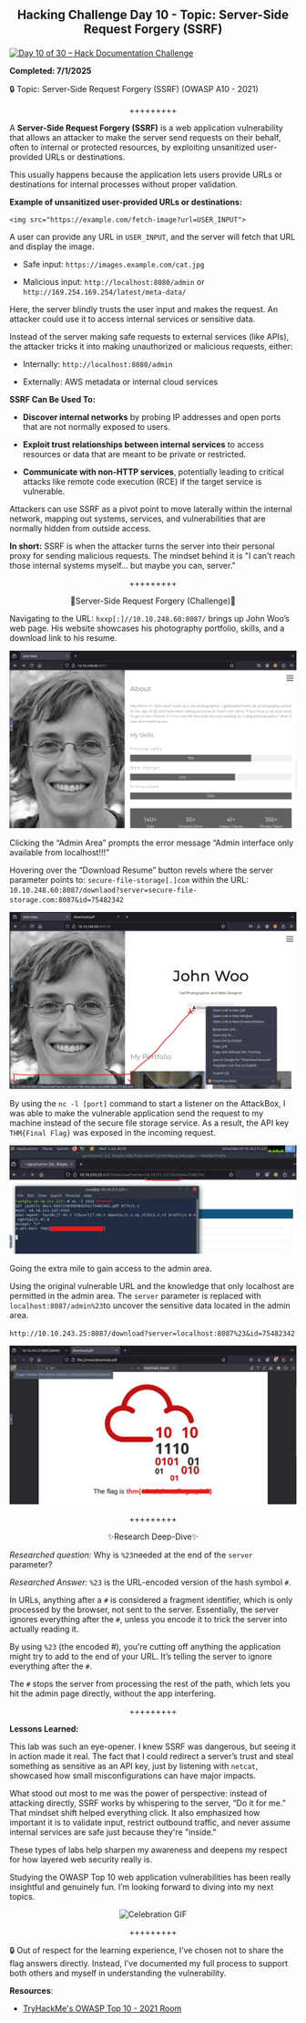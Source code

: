 **<p align="center">Hacking Challenge Day 10 - Topic: Server-Side Request Forgery (SSRF)</p>**
---

[![Day 10 of 30 – Hack Documentation Challenge](https://img.shields.io/badge/Day%2010%20of%2030-Hack%20Documentation%20Challenge-crimson?style=for-the-badge&logo=tryhackme)](https://tryhackme.com)

**Completed: 7/1/2025**

🔒 Topic: Server-Side Request Forgery (SSRF) (OWASP A10 - 2021)

<p align="center">+++++++++</p>

A **Server-Side Request Forgery (SSRF)** is a web application vulnerability that allows an attacker to make the server send requests on their behalf, often to internal or protected resources, by exploiting unsanitized user-provided URLs or destinations.

This usually happens because the application lets users provide URLs or destinations for internal processes without proper validation.

**Example of unsanitized user-provided URLs or destinations:**

```
<img src="https://example.com/fetch-image?url=USER_INPUT">
```
A user can provide any URL in `USER_INPUT`, and the server will fetch that URL and display the image.

- Safe input: `https://images.example.com/cat.jpg`

- Malicious input: `http://localhost:8080/admin` or `http://169.254.169.254/latest/meta-data/`

Here, the server blindly trusts the user input and makes the request. An attacker could use it to access internal services or sensitive data.

Instead of the server making safe requests to external services (like APIs), the attacker tricks it into making unauthorized or malicious requests, either:

- Internally: `http://localhost:8080/admin`

- Externally: AWS metadata or internal cloud services
  
**SSRF Can Be Used To:**

- **Discover internal networks** by probing IP addresses and open ports that are not normally exposed to users.

- **Exploit trust relationships between internal services** to access resources or data that are meant to be private or restricted.

- **Communicate with non-HTTP services**, potentially leading to critical attacks like remote code execution (RCE) if the target service is vulnerable.
  
Attackers can use SSRF as a pivot point to move laterally within the internal network, mapping out systems, services, and vulnerabilities that are normally hidden from outside access.

**In short:**
SSRF is when the attacker turns the server into their personal proxy for sending malicious requests. The mindset behind it is "I can’t reach those internal systems myself... but maybe you can, server."

<p align="center">+++++++++</p>

<p align="center">🎲Server-Side Request Forgery (Challenge)🎲</p>

Navigating to the URL: `hxxp[:]//10.10.248.60:8087/` brings up John Woo’s web page. His website showcases his photography portfolio, skills, and a download link to his resume.

![Alt text](https://github.com/chaiexe/TryHackMe-Write-ups/blob/main/Red-Team/OWASP-Top-10-2021/10-Server-Side-Request-Forgery/Images/Screenshot%201.png)

Clicking the “Admin Area” prompts the error message “Admin interface only available from localhost!!!”

Hovering over the “Download Resume” button revels where the server parameter points to:
`secure-file-storage[.]com` within the URL:
`10.10.248.60:8087/downlaod?server=secure-file-storage.com:8087&id=75482342`

![Alt text](https://github.com/chaiexe/TryHackMe-Write-ups/blob/main/Red-Team/OWASP-Top-10-2021/10-Server-Side-Request-Forgery/Images/Screenshot%202.png)

By using the `nc -l [port]` command to start a listener on the AttackBox, I was able to make the vulnerable application send the request to my machine instead of the secure file storage service. As a result, the API key `THM{Final Flag}` was exposed in the incoming request.

![Alt text](https://github.com/chaiexe/TryHackMe-Write-ups/blob/main/Red-Team/OWASP-Top-10-2021/10-Server-Side-Request-Forgery/Images/Screenshot%203.png)

Going the extra mile to gain access to the admin area.

Using the original vulnerable URL and the knowledge that only localhost are permitted in the admin area.  The `server` parameter is replaced with `localhost:8087/admin%23`to uncover the sensitive data located in the admin area.

 `http://10.10.243.25:8087/download?server=localhost:8087%23&id=75482342`

![Alt text](https://github.com/chaiexe/TryHackMe-Write-ups/blob/main/Red-Team/OWASP-Top-10-2021/10-Server-Side-Request-Forgery/Images/Screenshot%204.png)

<p align="center">+++++++++</p>

<p align="center">✨Research Deep-Dive✨</p>

*Researched question:* Why is `%23`needed at the end of the `server` parameter?

*Researched Answer:* `%23` is the URL-encoded version of the hash symbol `#`.

In URLs, anything after a `#` is considered a fragment identifier, which is only processed by the browser, not sent to the server. Essentially, the server ignores everything after the `#`, unless you encode it to trick the server into actually reading it.

By using `%23` (the encoded #), you're cutting off anything the application might try to add to the end of your URL. It’s telling the server to ignore everything after the `#`.

The `#` stops the server from processing the rest of the path, which lets you hit the admin page directly, without the app interfering.

<p align="center">+++++++++</p>

**Lessons Learned:** 

This lab was such an eye-opener. I knew SSRF was dangerous, but seeing it in action made it real. The fact that I could redirect a server’s trust and steal something as sensitive as an API key, just by listening with `netcat`, showcased how small misconfigurations can have major impacts. 

What stood out most to me was the power of perspective: instead of attacking directly, SSRF works by whispering to the server, “Do it for me.” That mindset shift helped everything click. It also emphasized how important it is to validate input, restrict outbound traffic, and never assume internal services are safe just because they're "inside."

These types of labs help sharpen my awareness and deepens my respect for how layered web security really is.

Studying the OWASP Top 10 web application vulnerabilities has been really insightful and genuinely fun. I’m looking forward to diving into my next topics.

<p align="center">
  <img src="https://github.com/chaiexe/TryHackMe-Write-ups/blob/main/OWASP-Top-10-2021/10-Server-Side-Request-Forgery/Images/e01865ca96de032c241174b728c9d2b1.gif" width="300" alt="Celebration GIF">
</p>

<p align="center">+++++++++</p>

🔒 Out of respect for the learning experience, I’ve chosen not to share the flag answers directly. Instead, I’ve documented my full process to support both others and myself in
understanding the vulnerability.

**Resources**:
- [TryHackMe's OWASP Top 10 - 2021 Room](https://tryhackme.com/room/owasptop102021)
